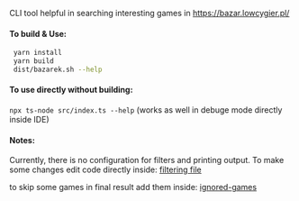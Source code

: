 CLI tool helpful in searching interesting games in https://bazar.lowcygier.pl/

#### To build & Use:
 ```sh
  yarn install
  yarn build
  dist/bazarek.sh --help
```

#### To use directly without building:
```npx ts-node src/index.ts --help```
(works as well in debuge mode directly inside IDE)
 

#### Notes:
Currently, there is no configuration for filters and printing output. 
To make some changes edit code directly inside: [filtering file](src/commands/list-interesting-games.ts)

to skip some games in final result add them inside: [ignored-games](data/ignored-games.ts)
